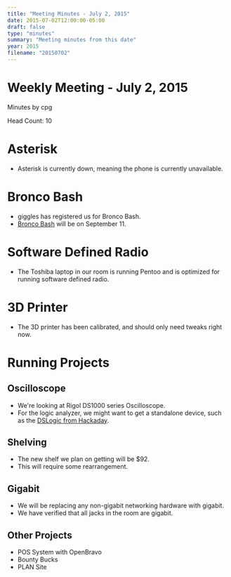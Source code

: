 ```yaml
---
title: "Meeting Minutes - July 2, 2015"
date: 2015-07-02T12:00:00-05:00
draft: false
type: "minutes"
summary: "Meeting minutes from this date"
year: 2015
filename: "20150702"
---
```


# Weekly Meeting - July 2, 2015

Minutes by cpg

Head Count: 10

# Asterisk

- Asterisk is currently down, meaning the phone is currently unavailable.

# Bronco Bash

- giggles has registered us for Bronco Bash.
- [Bronco Bash](http://wmich.edu/broncobash/) will be on September 11.

# Software Defined Radio

- The Toshiba laptop in our room is running Pentoo and is optimized for running software defined radio.

# 3D Printer

- The 3D printer has been calibrated, and should only need tweaks right now.

# Running Projects

## Oscilloscope

- We're looking at Rigol DS1000 series Oscilloscope.
- For the logic analyzer, we might want to get a standalone device, such as the [DSLogic from Hackaday](http://hackaday.com/2015/05/26/review-dslogic-logic-analyzer/).

## Shelving

- The new shelf we plan on getting will be $92.
- This will require some rearrangement.

## Gigabit

- We will be replacing any non-gigabit networking hardware with gigabit.
- We have verified that all jacks in the room are gigabit.

## Other Projects

- POS System with OpenBravo
- Bounty Bucks
- PLAN Site

